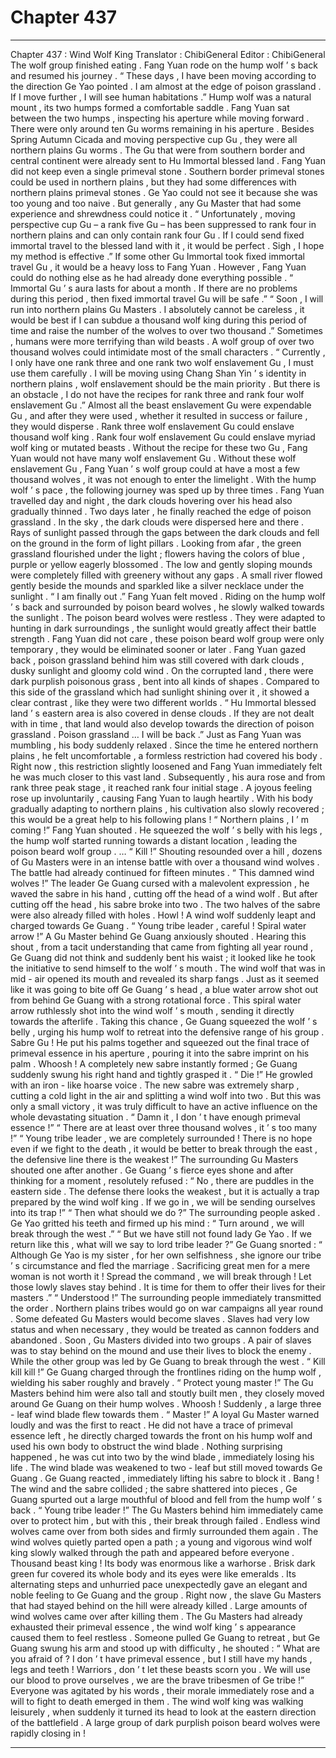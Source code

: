 
# Chapter 437


---

Chapter 437 : Wind Wolf King
Translator :
ChibiGeneral
Editor :
ChibiGeneral
The wolf group finished eating . Fang Yuan rode on the hump wolf ’ s back and resumed his journey .
“ These days , I have been moving according to the direction Ge Yao pointed . I am almost at the edge of poison grassland . If I move further , I will see human habitations .”
Hump wolf was a natural mount , its two humps formed a comfortable saddle .
Fang Yuan sat between the two humps , inspecting his aperture while moving forward .
There were only around ten Gu worms remaining in his aperture . Besides Spring Autumn Cicada and moving perspective cup Gu , they were all northern plains Gu worms .
The Gu that were from southern border and central continent were already sent to Hu Immortal blessed land . Fang Yuan did not keep even a single primeval stone .
Southern border primeval stones could be used in northern plains , but they had some differences with northern plains primeval stones . Ge Yao could not see it because she was too young and too naive . But generally , any Gu Master that had some experience and shrewdness could notice it .
“ Unfortunately , moving perspective cup Gu – a rank five Gu – has been suppressed to rank four in northern plains and can only contain rank four Gu . If I could send fixed immortal travel to the blessed land with it , it would be perfect . Sigh , I hope my method is effective .”
If some other Gu Immortal took fixed immortal travel Gu , it would be a heavy loss to Fang Yuan .
However , Fang Yuan could do nothing else as he had already done everything possible .
“ Immortal Gu ’ s aura lasts for about a month . If there are no problems during this period , then fixed immortal travel Gu will be safe .”
“ Soon , I will run into northern plains Gu Masters . I absolutely cannot be careless , it would be best if I can subdue a thousand wolf king during this period of time and raise the number of the wolves to over two thousand .”
Sometimes , humans were more terrifying than wild beasts . A wolf group of over two thousand wolves could intimidate most of the small characters .
“ Currently , I only have one rank three and one rank two wolf enslavement Gu , I must use them carefully . I will be moving using Chang Shan Yin ’ s identity in northern plains , wolf enslavement should be the main priority . But there is an obstacle , I do not have the recipes for rank three and rank four wolf enslavement Gu .”
Almost all the beast enslavement Gu were expendable Gu , and after they were used , whether it resulted in success or failure , they would disperse .
Rank three wolf enslavement Gu could enslave thousand wolf king . Rank four wolf enslavement Gu could enslave myriad wolf king or mutated beasts .
Without the recipe for these two Gu , Fang Yuan would not have many wolf enslavement Gu . Without these wolf enslavement Gu , Fang Yuan ’ s wolf group could at have a most a few thousand wolves , it was not enough to enter the limelight .
With the hump wolf ’ s pace , the following journey was sped up by three times .
Fang Yuan travelled day and night , the dark clouds hovering over his head also gradually thinned .
Two days later , he finally reached the edge of poison grassland .
In the sky , the dark clouds were dispersed here and there . Rays of sunlight passed through the gaps between the dark clouds and fell on the ground in the form of light pillars .
Looking from afar , the green grassland flourished under the light ; flowers having the colors of blue , purple or yellow eagerly blossomed .
The low and gently sloping mounds were completely filled with greenery without any gaps .
A small river flowed gently beside the mounds and sparkled like a silver necklace under the sunlight .
“ I am finally out .” Fang Yuan felt moved . Riding on the hump wolf ’ s back and surrounded by poison beard wolves , he slowly walked towards the sunlight .
The poison beard wolves were restless .
They were adapted to hunting in dark surroundings , the sunlight would greatly affect their battle strength .
Fang Yuan did not care , these poison beard wolf group were only temporary , they would be eliminated sooner or later .
Fang Yuan gazed back , poison grassland behind him was still covered with dark clouds , dusky sunlight and gloomy cold wind . On the corrupted land , there were dark purplish poisonous grass , bent into all kinds of shapes .
Compared to this side of the grassland which had sunlight shining over it , it showed a clear contrast , like they were two different worlds .
“ Hu Immortal blessed land ’ s eastern area is also covered in dense clouds . If they are not dealt with in time , that land would also develop towards the direction of poison grassland . Poison grassland … I will be back .”
Just as Fang Yuan was mumbling , his body suddenly relaxed .
Since the time he entered northern plains , he felt uncomfortable , a formless restriction had covered his body .
Right now , this restriction slightly loosened and Fang Yuan immediately felt he was much closer to this vast land .
Subsequently , his aura rose and from rank three peak stage , it reached rank four initial stage .
A joyous feeling rose up involuntarily , causing Fang Yuan to laugh heartily .
With his body gradually adapting to northern plains , his cultivation also slowly recovered ; this would be a great help to his following plans !
“ Northern plains , I ’ m coming !” Fang Yuan shouted . He squeezed the wolf ’ s belly with his legs , the hump wolf started running towards a distant location , leading the poison beard wolf group .
…
“ Kill !”
Shouting resounded over a hill , dozens of Gu Masters were in an intense battle with over a thousand wind wolves .
The battle had already continued for fifteen minutes .
“ This damned wind wolves !” The leader Ge Guang cursed with a malevolent expression , he waved the sabre in his hand , cutting off the head of a wind wolf .
But after cutting off the head , his sabre broke into two . The two halves of the sabre were also already filled with holes .
Howl !
A wind wolf suddenly leapt and charged towards Ge Guang .
“ Young tribe leader , careful ! Spiral water arrow !” A Gu Master behind Ge Guang anxiously shouted .
Hearing this shout , from a tacit understanding that came from fighting all year round , Ge Guang did not think and suddenly bent his waist ; it looked like he took the initiative to send himself to the wolf ’ s mouth .
The wind wolf that was in mid - air opened its mouth and revealed its sharp fangs . Just as it seemed like it was going to bite off Ge Guang ’ s head , a blue water arrow shot out from behind Ge Guang with a strong rotational force .
This spiral water arrow ruthlessly shot into the wind wolf ’ s mouth , sending it directly towards the afterlife .
Taking this chance , Ge Guang squeezed the wolf ’ s belly , urging his hump wolf to retreat into the defensive range of his group .
Sabre Gu !
He put his palms together and squeezed out the final trace of primeval essence in his aperture , pouring it into the sabre imprint on his palm .
Whoosh !
A completely new sabre instantly formed ; Ge Guang suddenly swung his right hand and tightly grasped it .
“ Die !” He growled with an iron - like hoarse voice .
The new sabre was extremely sharp , cutting a cold light in the air and splitting a wind wolf into two .
But this was only a small victory , it was truly difficult to have an active influence on the whole devastating situation .
“ Damn it , I don ’ t have enough primeval essence !”
“ There are at least over three thousand wolves , it ’ s too many !”
“ Young tribe leader , we are completely surrounded ! There is no hope even if we fight to the death , it would be better to break through the east , the defensive line there is the weakest !”
The surrounding Gu Masters shouted one after another .
Ge Guang ’ s fierce eyes shone and after thinking for a moment , resolutely refused : “ No , there are puddles in the eastern side . The defense there looks the weakest , but it is actually a trap prepared by the wind wolf king . If we go in , we will be sending ourselves into its trap !”
“ Then what should we do ?” The surrounding people asked .
Ge Yao gritted his teeth and firmed up his mind : “ Turn around , we will break through the west .”
“ But we have still not found lady Ge Yao . If we return like this , what will we say to lord tribe leader ?”
Ge Guang snorted : “ Although Ge Yao is my sister , for her own selfishness , she ignore our tribe ’ s circumstance and fled the marriage . Sacrificing great men for a mere woman is not worth it ! Spread the command , we will break through ! Let those lowly slaves stay behind . It is time for them to offer their lives for their masters .”
“ Understood !” The surrounding people immediately transmitted the order .
Northern plains tribes would go on war campaigns all year round . Some defeated Gu Masters would become slaves . Slaves had very low status and when necessary , they would be treated as cannon fodders and abandoned .
Soon , Gu Masters divided into two groups .
A pair of slaves was to stay behind on the mound and use their lives to block the enemy . While the other group was led by Ge Guang to break through the west .
“ Kill kill kill !” Ge Guang charged through the frontlines riding on the hump wolf , wielding his saber roughly and bravely .
“ Protect young master !” The Gu Masters behind him were also tall and stoutly built men , they closely moved around Ge Guang on their hump wolves .
Whoosh !
Suddenly , a large three - leaf wind blade flew towards them .
“ Master !” A loyal Gu Master warned loudly and was the first to react .
He did not have a trace of primeval essence left , he directly charged towards the front on his hump wolf and used his own body to obstruct the wind blade .
Nothing surprising happened , he was cut into two by the wind blade , immediately losing his life .
The wind blade was weakened to two - leaf but still moved towards Ge Guang .
Ge Guang reacted , immediately lifting his sabre to block it .
Bang !
The wind and the sabre collided ; the sabre shattered into pieces , Ge Guang spurted out a large mouthful of blood and fell from the hump wolf ’ s back .
“ Young tribe leader !” The Gu Masters behind him immediately came over to protect him , but with this , their break through failed . Endless wind wolves came over from both sides and firmly surrounded them again .
The wind wolves quietly parted open a path ; a young and vigorous wind wolf king slowly walked through the path and appeared before everyone .
Thousand beast king !
Its body was enormous like a warhorse . Brisk dark green fur covered its whole body and its eyes were like emeralds . Its alternating steps and unhurried pace unexpectedly gave an elegant and noble feeling to Ge Guang and the group .
Right now , the slave Gu Masters that had stayed behind on the hill were already killed . Large amounts of wind wolves came over after killing them .
The Gu Masters had already exhausted their primeval essence , the wind wolf king ’ s appearance caused them to feel restless .
Someone pulled Ge Guang to retreat , but Ge Guang swung his arm and stood up with difficulty , he shouted : “ What are you afraid of ? I don ’ t have primeval essence , but I still have my hands , legs and teeth ! Warriors , don ’ t let these beasts scorn you . We will use our blood to prove ourselves , we are the brave tribesmen of Ge tribe !”
Everyone was agitated by his words , their morale immediately rose and a will to fight to death emerged in them .
The wind wolf king was walking leisurely , when suddenly it turned its head to look at the eastern direction of the battlefield .
A large group of dark purplish poison beard wolves were rapidly closing in !

---

